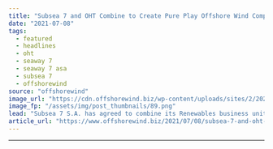 ```yaml
---
title: "Subsea 7 and OHT Combine to Create Pure Play Offshore Wind Company"
date: "2021-07-08"
tags: 
  - featured
  - headlines
  - oht
  - seaway 7
  - seaway 7 asa
  - subsea 7
  - offshorewind
source: "offshorewind"
image_url: "https://cdn.offshorewind.biz/wp-content/uploads/sites/2/2021/07/08094003/Subsea-7-and-OHT-Combine-to-Create-Pure-Play-Offshore-Wind-Company.png"
image_fp: "/assets/img/post_thumbnails/89.png"
lead: "Subsea 7 S.A. has agreed to combine its Renewables business unit with Norway&#8217;s OHT"
article_url: "https://www.offshorewind.biz/2021/07/08/subsea-7-and-oht-combine-to-create-pure-play-offshore-wind-company/"
---
```


---

